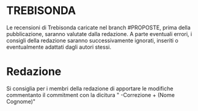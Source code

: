 # TREBISONDA
Le recensioni di Trebisonda caricate nel branch #PROPOSTE, prima della pubblicazione, saranno valutate dalla redazione.
A parte eventuali errori, i consigli della redazione saranno successivamente ignorati, inseriti o eventualmente adattati dagli autori stessi.
# Redazione
Si consiglia per i membri della redazione di apportare le modifiche commentanto il commitment con la dicitura
" -Correzione + (Nome Cognome)"




